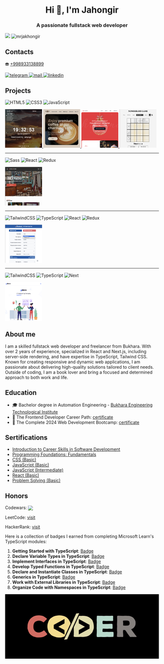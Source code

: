 <h1 align="center">Hi 👋, I'm Jahongir</h1>
<h3 align="center">A passionate fullstack web developer</h3>

<div align="left">
 
 ![](https://github-readme-stats.vercel.app/api?username=mrjakhongir&theme=radical&hide_border=false&include_all_commits=true&count_private=true)
 <img src="https://github-readme-stats.vercel.app/api/top-langs?username=mrjakhongir&show_icons=true&locale=en&layout=compact" alt="mrjakhongir" />
</div>

<h2 align="left">Contacts</h2>

☎️ [+998933138899](tel:+998933138899)

<div>
 <a href="https://t.me/mr_jakhongir" target="_blank">
  <img src="https://img.shields.io/badge/Telegram-2CA5E0?style=for-the-badge&logo=telegram&logoColor=white" alt="telegram"/>
 </a>
 <a href="mailto:nusratovjahongir@gmail.com" target="_blank">
  <img src="https://img.shields.io/badge/Gmail-D14836?style=for-the-badge&logo=gmail&logoColor=white" alt="mail"/>
 </a>
 <a href="https://www.linkedin.com/in/jahongir-nusratov/" target="_blank">
  <img src="https://img.shields.io/badge/linkedin-%230077B5.svg?style=for-the-badge&logo=linkedin&logoColor=white" alt="linkedin"/>
 </a>
</div>

<h2>Projects</h2>

<div>

  ![HTML5](https://img.shields.io/badge/html5-%23E34F26.svg?style=for-the-badge&logo=html5&logoColor=white)
  ![CSS3](https://img.shields.io/badge/css3-%231572B6.svg?style=for-the-badge&logo=css3&logoColor=white)
  ![JavaScript](https://img.shields.io/badge/javascript-%23323330.svg?style=for-the-badge&logo=javascript&logoColor=%23F7DF1E)
</div>

<p>
  <a href='https://github.com/mrjakhongir/momentum_clone'>
    <img width="24%" src="./momentum.png" />
  </a>
  <a href='https://github.com/mrjakhongir/coffee-house/tree/main'>
    <img width="24%" src="./coffe.png" />
  </a>
 <a href='https://rolling-scopes-school.github.io/mrjakhongir-JSFEEN2024Q4/christmas-shop/'>
    <img width="24%" src="./christmas.png" />
  </a>
 <a href='https://mr-jakhongir-nonograms-game.netlify.app/'>
    <img width="24%" src="./nonograms.png" />
  </a>
</p>
<hr/>

<div>

  ![Sass](https://img.shields.io/badge/sass-cc6699.svg?style=for-the-badge&logo=Sass&logoColor=white)
  ![React](https://img.shields.io/badge/react-%2320232a.svg?style=for-the-badge&logo=react&logoColor=%2361DAFB)
  ![Redux](https://img.shields.io/badge/redux-7649bb.svg?style=for-the-badge&logo=redux&logoColor=white)
</div>

<p align="left">
 <a href='https://antikdecor.ru/'>
    <img width="24%" src="./antikdecor.png" />
  </a>
</p>
<hr/>

<div>

  ![TailwindCSS](https://img.shields.io/badge/tailwindCSS-ffffff.svg?style=for-the-badge&logo=TailwindCSS&logoColor=1DA1F2)
  ![TypeScript](https://img.shields.io/badge/typescript-%23007ACC.svg?style=for-the-badge&logo=typescript&logoColor=white)
  ![React](https://img.shields.io/badge/react-%2320232a.svg?style=for-the-badge&logo=react&logoColor=%2361DAFB)
  ![Redux](https://img.shields.io/badge/redux-7649bb.svg?style=for-the-badge&logo=redux&logoColor=white)
</div>

<p align="left">
  <a href='https://github.com/mrjakhongir/maxproduct'>
    <img width="24%" src="./maxproduct.png" />
  </a>
</p>
<hr/>

<div>

  ![TailwindCSS](https://img.shields.io/badge/tailwindCSS-ffffff.svg?style=for-the-badge&logo=TailwindCSS&logoColor=1DA1F2)
  ![TypeScript](https://img.shields.io/badge/typescript-%23007ACC.svg?style=for-the-badge&logo=typescript&logoColor=white)
  ![Next](https://img.shields.io/badge/next.js-000000?style=for-the-badge&logo=nextdotjs&logoColor=white)
</div>

<p align="left">
  <a href='https://github.com/mrjakhongir/udevs'>
    <img width="24%" src="./udevs.png" />
  </a>
</p>

<h2 align="left">About me</h2>
<p>I am a skilled fullstack web developer and freelancer from Bukhara. With over 2 years of experience, specialized in React and Next.js, including server-side rendering, and have expertise in TypeScript, Tailwind CSS. Known for creating responsive and dynamic web applications, I am passionate about delivering high-quality solutions tailored to client needs. Outside of coding, I am a book lover and bring a focused and determined approach to both work and life.</p>

<h2>Education</h2>

- 🎓 Bachelor degree in Automation Engineering - [Bukhara Engineering Technological Institute](https://bmti.uz/)
- 📜 The Frontend Developer Career Path: [certificate](https://v1.scrimba.com/certificate/u7EQyehW/gfrontend)
- 📜 The Complete 2024 Web Development Bootcamp: [certificate](https://www.udemy.com/certificate/UC-a157eb48-abfc-46af-9864-d99eaa19de0f/)

<h2>Sertifications</h2>

- [Introduction to Career Skills in Software Development](https://www.linkedin.com/learning/certificates/9e337fd0bbaca3a3e046f1dfe0c936eaa805a21d8d312abd3dd8d37292517506?lipi=urn%3Ali%3Apage%3Ad_flagship3_profile_view_base%3Bz%2FfFtR%2BLQ4yORXh5rth6EQ%3D%3D)
- [Programming Foundations: Fundamentals](https://www.linkedin.com/learning/certificates/ef745e4617bd6ac8e38b7818735bbfeb2962e7f5a07c22138fcf25d00117d71c?lipi=urn%3Ali%3Apage%3Ad_flagship3_profile_view_base_certifications_details%3Bq8B%2FnrSYR0y6HcEvx24OvQ%3D%3D)
- [CSS (Basic)](https://www.hackerrank.com/certificates/1e5c5e7ee13a)
- [JavaScript (Basic)](https://www.hackerrank.com/certificates/6e0c0cdfef63)
- [JavaScript (Intermediate)](https://www.hackerrank.com/certificates/b3c5f28eec64)
- [React (Basic)](https://www.hackerrank.com/certificates/d6f81bc6d0dc)
- [Problem Solving (Basic)](https://www.hackerrank.com/certificates/a21699ffe8bb)

<h2>Honors</h2>

<p>Codewars: <img align="center" src="https://www.codewars.com/users/mrjakhongir/badges/large"/></p>

LeetCode: [visit](https://leetcode.com/u/mrJakhongir/)

HackerRank: [visit](https://www.hackerrank.com/profile/mrjakhongir)

Here is a collection of badges I earned from completing Microsoft Learn's TypeScript modules:

1. **Getting Started with TypeScript**: [Badge](https://learn.microsoft.com/api/achievements/share/en-gb/mrjakhongir/BTG5M5GD?sharingId=1E29DCDAA54BBED2)
2. **Declare Variable Types in TypeScript**: [Badge](https://learn.microsoft.com/api/achievements/share/en-gb/mrjakhongir/ZM4EEJE2?sharingId=1E29DCDAA54BBED2)
3. **Implement Interfaces in TypeScript**: [Badge](https://learn.microsoft.com/api/achievements/share/en-gb/mrjakhongir/HNRXGXA8?sharingId=1E29DCDAA54BBED2)
4. **Develop Typed Functions in TypeScript**: [Badge](https://learn.microsoft.com/api/achievements/share/en-gb/mrjakhongir/3WTJSGKH?sharingId=1E29DCDAA54BBED2)
5. **Declare and Instantiate Classes in TypeScript**: [Badge](https://learn.microsoft.com/api/achievements/share/en-gb/mrjakhongir/KJLT8WTB?sharingId=1E29DCDAA54BBED2)
6. **Generics in TypeScript**: [Badge](https://learn.microsoft.com/api/achievements/share/en-gb/mrjakhongir/8FAYYVRW?sharingId=1E29DCDAA54BBED2)
7. **Work with External Libraries in TypeScript**: [Badge](https://learn.microsoft.com/api/achievements/share/en-gb/mrjakhongir/UF5WVMX3?sharingId=1E29DCDAA54BBED2)
8. **Organize Code with Namespaces in TypeScript**: [Badge](https://learn.microsoft.com/api/achievements/share/en-gb/mrjakhongir/UF5WJAS3?sharingId=1E29DCDAA54BBED2)

![logo](https://github.com/mrjakhongir/mrjakhongir/blob/main/coder.png)


